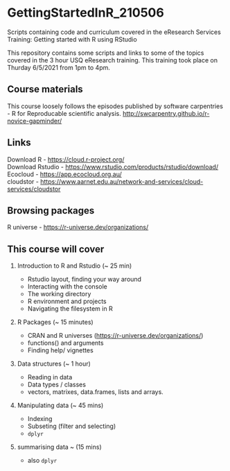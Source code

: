 # GettingStartedInR_210506
Scripts containing code and curriculum covered in the eResearch Services Training: Getting started with R using RStudio 

This repository contains some scripts and links to some of the topics covered in the 3 hour USQ eResearch training.
This training took place on Thurday 6/5/2021 from 1pm to 4pm.

## Course materials
This course loosely follows the episodes published by software carpentries - R for Reproducable scientific analysis.
http://swcarpentry.github.io/r-novice-gapminder/

## Links  
Download R - https://cloud.r-project.org/  
Download Rstudio - https://www.rstudio.com/products/rstudio/download/  
Ecocloud - https://app.ecocloud.org.au/  
cloudstor - https://www.aarnet.edu.au/network-and-services/cloud-services/cloudstor


## Browsing packages
R universe - https://r-universe.dev/organizations/  

## This course will cover  
1. Introduction to R and Rstudio  (~ 25 min)  
	- Rstudio layout, finding your way around  
	- Interacting with the console  
	- The working directory  
	- R environment and projects  
	- Navigating the filesystem in R  

2. R Packages (~ 15 minutes)  
	- CRAN and R universes (https://r-universe.dev/organizations/)  
	- functions() and arguments  
	- Finding help/ vignettes  

3. Data structures (~ 1 hour)  
	- Reading in data  
	- Data types / classes  
	- vectors, matrixes, data.frames, lists and arrays.  

4. Manipulating data (~ 45 mins)  
	- Indexing  
	- Subseting (filter and selecting)  
	- `dplyr`  

5. summarising data ~ (15 mins)  
	 - also `dplyr`


